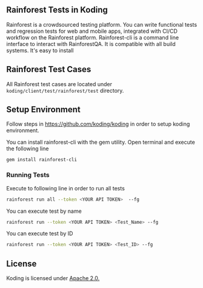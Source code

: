 
## Rainforest Tests in Koding
Rainforest is a crowdsourced testing platform. You can write functional tests and regression tests for web and mobile apps, integrated with CI/CD workflow on the Rainforest platform.
Rainforest-cli is a command line interface to interact with RainforestQA. It is compatible with all build systems. It's easy to install

## Rainforest Test Cases

All Rainforest test cases are located under ```koding/client/test/rainforest/test``` directory.

## Setup Environment

Follow steps in  https://github.com/koding/koding in order to setup koding environment.

You can install rainforest-cli with the gem utility. Open terminal and execute the following line

```gem install rainforest-cli```


### Running Tests

Execute to following line in order to run all tests

```sh
rainforest run all --token <YOUR API TOKEN>  --fg
```

You can execute test by name 
```sh
rainforest run --token <YOUR API TOKEN> <Test_Name> --fg 
```


You can execute test by ID 
```sh
rainforest run --token <YOUR API TOKEN> <Test_ID> --fg
```

## License

Koding is licensed under [Apache 2.0.](https://github.com/koding/koding/blob/master/LICENSE)
